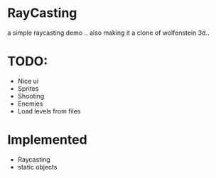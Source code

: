 # RayCasting


a simple raycasting demo ..
also making it a clone of wolfenstein 3d..


TODO:
======
- Nice ui
- Sprites
- Shooting
- Enemies
- Load levels from files


Implemented
===========
- Raycasting
- static objects